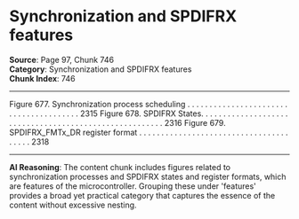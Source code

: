 # Synchronization and SPDIFRX features

**Source**: Page 97, Chunk 746  
**Category**: Synchronization and SPDIFRX features  
**Chunk Index**: 746

---

Figure 677. Synchronization process scheduling . . . . . . . . . . . . . . . . . . . . . . . . . . . . . . . . . . . . . . . 2315
Figure 678. SPDIFRX States. . . . . . . . . . . . . . . . . . . . . . . . . . . . . . . . . . . . . . . . . . . . . . . . . . . . . . . 2316
Figure 679. SPDIFRX_FMTx_DR register format . . . . . . . . . . . . . . . . . . . . . . . . . . . . . . . . . . . . . . . 2318

---

**AI Reasoning**: The content chunk includes figures related to synchronization processes and SPDIFRX states and register formats, which are features of the microcontroller. Grouping these under 'features' provides a broad yet practical category that captures the essence of the content without excessive nesting.
